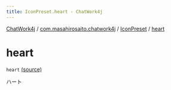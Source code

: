 ```yaml
---
title: IconPreset.heart - ChatWork4j
---
```


[ChatWork4j](../../index.md) / [com.masahirosaito.chatwork4j](../index.md) / [IconPreset](index.md) / [heart](.)

# heart

`heart` [(source)](https://github.com/MasahiroSaito/ChatWork4j/tree/master/src/main/kotlin/com/masahirosaito/chatwork4j/data/IconPreset.kt#L28)

ハート

